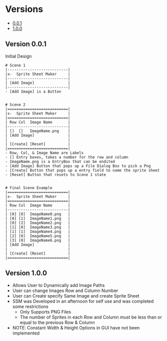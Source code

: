 # Versions
- [0.0.1](#version-001)
- [1.0.0](#version-100)

## Version 0.0.1
Initial Design
```
# Scene 1
|---------------------------|
|x-  Sprite Sheet Maker     |
|---------------------------|
| [Add Image]               |
|---------------------------|
- [Add Image] is a Button
 
 
# Scene 2
|===========================|
|x-  Sprite Sheet Maker     |
|===========================|
| Row Col  Image Name       |
|---------------------------|
| []  []   ImageName.png    |
| [Add Image]               |
|                           |
| [Create] [Reset]          |
|===========================|
- Row, Col, & Image Name are Labels
- [] Entry boxes, takes a number for the row and column
- ImageName.png is a EntryBox that can be endited
- [Add Image] Button that pops up a File Dialog Box to pick a Png
- [Create] Button that pops up a entry field to name the sprite sheet
- [Reset] Button that resets to Scene 1 state
 
 
# Final Scene Example
|===========================|
|x-  Sprite Sheet Maker     |
|===========================|
| Row Col  Image Name       |
|---------------------------|
| [0] [0]  ImageName0.png   |
| [0] [1]  ImageName1.png   |
| [0] [2]  ImageName2.png   |
| [1] [0]  ImageName3.png   |
| [1] [1]  ImageName4.png   |
| [2] [0]  ImageName5.png   |
| [3] [0]  ImageName6.png   |
| [Add Image]               |
|                           |
| [Create] [Reset]          |
|===========================|
```

## Version 1.0.0
* Allows User to Dynamically add Image Paths
* User can change Images Row and Column Number
* User can Create specify Same Image and create Sprite Sheet
* SSM was Developed in an afternoon for self use and was completed some restrictions
  * Only Supports PNG Files
  * The number of Sprites in each Row and Column must be less than or equal to the previous Row & Column
* NOTE: Constant Width & Height Options in GUI have not been implemented
